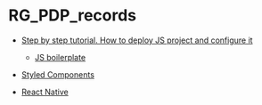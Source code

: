 # RG_PDP_records

- [Step by step tutorial. How to deploy JS project and configure it](https://github.com/cyberspacedk/RG_PDP_records/blob/master/js_boilerplate.md)
  - [JS boilerplate](https://github.com/cyberspacedk/JS-boilerplate)

- [Styled Components](https://github.com/cyberspacedk/RG_PDP_records/blob/master/styled_components.md)

- [React Native](https://github.com/cyberspacedk/React-native)
